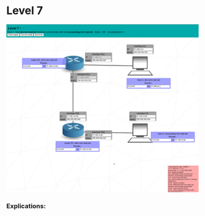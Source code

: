 # Level 7

![level7](https://github.com/Melodycherry/NetPractice/blob/main/img/level7.png)  

### Explications:  

